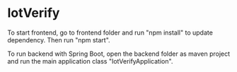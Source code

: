 # IotVerify
To start frontend, go to frontend folder and run "npm install" to update dependency. Then run "npm start".

To run backend with Spring Boot, open the backend folder as maven project and run the main application class "IotVerifyApplication".
